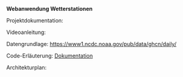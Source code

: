 **Webanwendung Wetterstationen**

Projektdokumentation:

Videoanleitung:

Datengrundlage: https://www1.ncdc.noaa.gov/pub/data/ghcn/daily/

Code-Erläuterung: [Dokumentation](users_guide/Code-Dokumentation.pdf)

Architekturplan:
